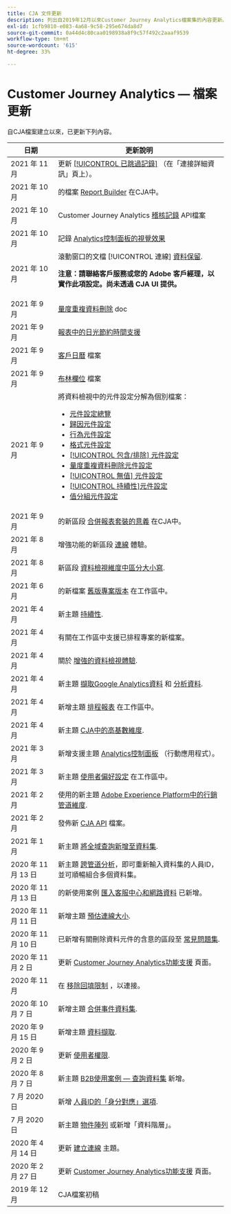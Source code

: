 ```yaml
---
title: CJA 文件更新
description: 列出自2019年12月以來Customer Journey Analytics檔案集的內容更新。
exl-id: 1cfb9810-e083-4a68-9c58-295e674da8d7
source-git-commit: 0a44d4c80caa0198938a8f9c57f492c2aaaf9539
workflow-type: tm+mt
source-wordcount: '615'
ht-degree: 33%

---
```


# Customer Journey Analytics — 檔案更新

自CJA檔案建立以來，已更新下列內容。

| 日期 | 更新說明 |
| --- | --- |
| 2021 年 11 月 | 更新 [[!UICONTROL 已跳過記錄]](https://experienceleague.adobe.com/docs/analytics-platform/using/cja-connections/manage-connections.html?lang=en#connection-details-settings) （在「連接詳細資訊」頁上）。 |
| 2021 年 10 月 | 的檔案 [Report Builder](https://experienceleague.adobe.com/docs/analytics-platform/using/cja-reportbuilder/report-buider-overview.html#) 在CJA中。 |
| 2021 年 10 月 | Customer Journey Analytics [稽核記錄](https://adobe.io/cja-apis/docs/endpoints/auditlogs/) API檔案 |
| 2021 年 10 月 | 記錄 [Analytics控制面板的視覺效果](https://experienceleague.adobe.com/docs/analytics-platform/using/cja-dashboards/create-scorecard.html?lang=en#apply-visualizations) |
| 2021 年 10 月 | 滾動窗口的文檔 [!UICONTROL 連線] [資料保留](https://experienceleague.adobe.com/docs/analytics-platform/using/cja-connections/manage-connections.html?lang=en#set-rolling-window-for-connection-data-retention).<p>**注意：請聯絡客戶服務或您的 Adobe 客戶經理，以實作此項設定。尚未透過 CJA UI 提供。** |
| 2021 年 9 月 | [量度重複資料刪除](https://experienceleague.adobe.com/docs/analytics-platform/using/cja-dataviews/component-settings/metric-deduplication.html?lang=zh-Hant) doc |
| 2021 年 9 月 | [報表中的日光節約時間支援](https://experienceleague.adobe.com/docs/analytics-platform/using/cja-dataviews/create-dataview.html?lang=zh-Hant#calendar) |
| 2021 年 9 月 | [客戶日曆](https://experienceleague.adobe.com/docs/analytics-platform/using/cja-dataviews/create-dataview.html?lang=en#calendar) 檔案 |
| 2021 年 9 月 | [布林欄位](https://experienceleague.adobe.com/docs/analytics-platform/using/cja-dataviews/component-settings/behavior.html?lang=zh-Hant) 檔案 |
| 2021 年 9 月 | 將資料檢視中的元件設定分解為個別檔案：<ul><li>[元件設定總覽](/help/data-views/component-settings/overview.md)</li><li>[歸因元件設定](/help/data-views/component-settings/attribution.md)</li><li>[行為元件設定](/help/data-views/component-settings/behavior.md)</li><li>[格式元件設定](/help/data-views/component-settings/format.md)</li><li>[[!UICONTROL 包含/排除] 元件設定](/help/data-views/component-settings/include-exclude-values.md)</li><li>[量度重複資料刪除元件設定](/help/data-views/component-settings/metric-deduplication.md)</li><li>[[!UICONTROL 無值] 元件設定](/help/data-views/component-settings/no-value-options.md)</li><li>[[!UICONTROL 持續性]元件設定](/help/data-views/component-settings/persistence.md)</li><li>[值分組元件設定](/help/data-views/component-settings/value-bucketing.md)</li></ul> |
| 2021 年 9 月 | 的新區段 [合併報表套裝的意義](https://experienceleague.adobe.com/docs/analytics-platform/using/cja-overview/cja-faq.html?lang=zh-Hant#6.-cinformations-when-merging-report-suites-in-cja) 在CJA中。 |
| 2021 年 8 月 | 增強功能的新區段 [連線](https://experienceleague.adobe.com/docs/analytics-platform/using/cja-connections/manage-connections.html?lang=en) 體驗。 |
| 2021 年 8 月 | 新區段 [資料檢視維度中區分大小寫](https://experienceleague.adobe.com/docs/analytics-platform/using/cja-dataviews/create-dataview.html?lang=en#configure-behavior-settings). |
| 2021 年 6 月 | 的新檔案 [舊版專案版本](https://experienceleague.adobe.com/docs/analytics-platform/using/cja-workspace/build-workspace-project/save-projects.html?lang=en#previous-version) 在工作區中。 |
| 2021 年 4 月 | 新主題 [持續性](data-views/component-settings/persistence.md). |
| 2021 年 4 月 | 有關在工作區中支援已排程專案的新檔案。 |
| 2021 年 4 月 | 關於 [增強的資料檢視體驗](/help/data-views/data-views.md). |
| 2021 年 4 月 | 新主題 [擷取Google Analytics資料](/help/use-cases/ga-to-cja.md) 和 [分析資料](/help/use-cases/ga-to-cja-reporting.md). |
| 2021 年 4 月 | 新增主題 [排程報表](/help/analysis-workspace/curate-share/t-schedule-report.md) 在工作區中。 |
| 2021 年 4 月 | 新主題 [CJA中的高基數維度](/help/components/dimensions/high-cardinality.md). |
| 2021 年 3 月 | 新增支援主題 [Analytics控制面板](/help/mobile-app/home.md) （行動應用程式）。 |
| 2021 年 3 月 | 新主題 [使用者偏好設定](/help/analysis-workspace/user-preferences.md) 在工作區中。 |
| 2021 年 2 月 | 使用的新主題 [Adobe Experience Platform中的行銷管道維度](/help/use-cases/marketing-channels.md). |
| 2021 年 2 月 | 發佈新 [CJA API](https://www.adobe.io/cja-apis/docs/) 檔案。 |
| 2021 年 1 月 | 新主題 [將全域查詢新增至資料集](/help/use-cases/global-lookups.md). |
| 2020 年 11 月 13 日 | 新主題 [跨管道分析](/help/connections/cca/overview.md)，即可重新輸入資料集的人員ID，並可順暢組合多個資料集。 |
| 2020 年 11 月 13 日 | 的新使用案例 [匯入客服中心和網路資料](/help/use-cases/call-center.md) 已新增。 |
| 2020 年 11 月 11 日 | 新增主題 [預估連線大小](/help/connections/estimate-connection-size.md). |
| 2020 年 11 月 10 日 | 已新增有關刪除資料元件的含意的區段至 [常見問題集](/help/getting-started/cja-faq.md). |
| 2020 年 11 月 2 日 | 更新 [Customer Journey Analytics功能支援](/help/getting-started/cja-aa.md) 頁面。 |
| 2020 年 11 月 | 在 [移除回填限制](https://experienceleague.adobe.com/docs/analytics-platform/using/cja-connections/create-connection.html?lang=en#backfill-historical-data) ，以連接。 |
| 2020 年 10 月 7 日 | 新增主題 [合併事件資料集](/help/connections/combined-dataset.md). |
| 2020 年 9 月 15 日 | 新增主題 [資料擷取](/help/use-cases/data-ingestion.md). |
| 2020 年 9 月 2 日 | 更新 [使用者權限](https://experienceleague.adobe.com/docs/analytics-platform/using/cja-overview/cja-overview.html?lang=en). |
| 2020 年 8 月 7 日 | 新主題 [B2B使用案例 — 查詢資料集](/help/use-cases/b2b.md) 新增。 |
| 7 月 2020 日 | 新增 [人員ID的「身分對應」選項](https://experienceleague.adobe.com/docs/analytics-platform/using/cja-connections/create-connection.html?lang=zh-Hant). |
| 7 月 2020 日 | 新主題 [物件陣列](/help/use-cases/object-arrays.md) 或新增「資料階層」。 |
| 2020 年 4 月 14 日 | 更新 [建立連線](/help/connections/create-connection.md) 主題。 |
| 2020 年 2 月 27 日 | 更新 [Customer Journey Analytics功能支援](/help/getting-started/cja-aa.md) 頁面。 |
| 2019 年 12 月  | CJA檔案初稿 |
